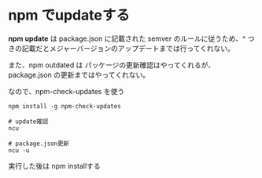 # npm でupdateする

**npm update** は package.json に記載された semver のルールに従うため、^ つきの記載だとメジャーバージョンのアップデートまでは行ってくれない。

また、npm outdated は パッケージの更新確認はやってくれるが、package.json の更新まではやってくれない。

なので、npm-check-updates を使う

```
npm install -g npm-check-updates

# update確認
ncu 

# package.json更新
ncu -u
```

実行した後は npm installする
